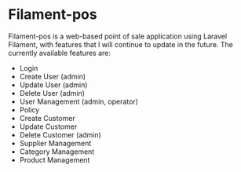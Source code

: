 # Filament-pos

Filament-pos is a web-based point of sale application using Laravel Filament, with features that I will continue to update in the future. The currently available features are:

- Login
- Create User (admin)
- Update User (admin)
- Delete User (admin)
- User Management (admin, operator)
- Policy
- Create Customer 
- Update Customer
- Delete Customer (admin)
- Supplier Management
- Category Management
- Product Management
